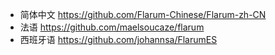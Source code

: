 * 简体中文 https://github.com/Flarum-Chinese/Flarum-zh-CN
* 法语 https://github.com/maelsoucaze/flarum
* 西班牙语 https://github.com/johannsa/FlarumES
